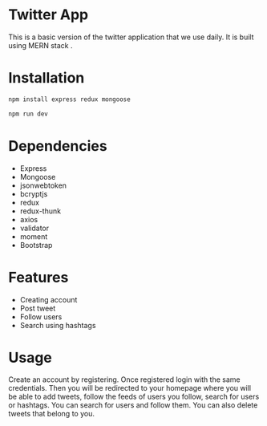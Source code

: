 # Twitter App
This is a basic version of the twitter application that we use daily. It is built using MERN stack .

# Installation
```bash
npm install express redux mongoose
```
```bash
npm run dev
```

# Dependencies
* Express
* Mongoose
* jsonwebtoken
* bcryptjs
* redux
* redux-thunk
* axios
* validator
* moment
* Bootstrap

# Features
* Creating account
* Post tweet
* Follow users
* Search using hashtags

# Usage
Create an account by registering. Once registered login with the same credentials. Then you will be redirected to your homepage where you will be able to add tweets, follow the feeds of users you follow, search for users or hashtags. You can search for users and follow them. You can also delete tweets that belong to you.

